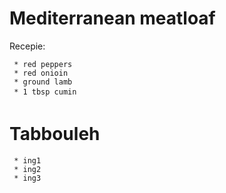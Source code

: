 # Mediterranean meatloaf

Recepie:
     
     * red peppers
     * red onioin
     * ground lamb
     * 1 tbsp cumin

# Tabbouleh
     
     * ing1
     * ing2
     * ing3
     

     